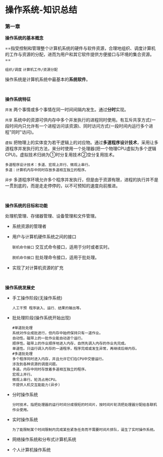# 操作系统-知识总结

### 第一章

**操作系统的基本概念**

==指受控制和管理整个计算机系统的硬件与软件资源，合理地组织、调度计算机的工作与资源的分配，进而为用户和其它软件提供方便接口与环境的集合资源。==

`组织/调度` `计算机工作/资源分配`

操作系统是计算机系统中最基本的**系统软件**。

<br>

**操作系统特征**

`并发` 两个事情或多个事情在同一时间间隔内发生。通过**分时**实现。

`共享` 系统中的资源可供内存中多个并发执行的进程同时使用。有互斥共享方式(一段时间内只允许有一个进程访问该资源)、同时访问方式(一段时间内运行多个进程"同时"访问)。

`虚拟` 把物理上的实体变为若干逻辑上的对应物。通过**多道程序设计技术**，采用让多道程序并发执行的方法，来分时使用一个处理器(把一个物理CPU虚拟为多个逻辑CPU)。虚拟技术归纳为①时分复用技术②空分复用技术。

```
多道程序设计技术：多道、宏观上并行、微观上串行。
多道：计算机内存中同时存放多道相互独立的程序。
```

`异步` 多道程序环境允许多个程序并发执行，但是由于资源有限，进程的执行并不是一贯到底的，而是走走停停的，以不可预知的速度向前推进。

<br>

**操作系统的目标和功能**

处理机管理、存储器管理、设备管理和文件管理。

* 系统资源的管理者

* 用户与计算机硬件系统之间的接口

  `联机命令接口` 交互式命令接口，适用于分时或者实时。

  `脱机命令接口` 批处理命令接口，适用于批处理。

* 实现了对计算机资源的扩充

<br>

**操作系统发展史**

* 手工操作阶段(无操作系统)

  ```
  人工干预 程序装入、运行、结果的输出等。
  ```

* 批处理阶段(操作系统开始出现)

  ```shell
  #单道批处理
  系统对作业成批进行，但内存中始终保持只有一道作业。
  自动性。磁带上的一批作业能自动逐个运行。
  顺序性。磁带上的作业顺序地进入内存，自然先调入内存的作业先完成。
  单道性。只运行调入内存的一道程序，程序完成或发生异常，再继续后继内存。
  #多道批处理
  多个程序同时进入内存，并且允许它们在CPU中交替运行。
  涉及到各种资源的调度问题。
  多道。内存中同时存放着多道相互独立的程序。
  宏观上并行。
  微观上串行。轮流占用CPU。
  不提供人机交互能能力(异步)
  ```

* 分时操作系统

  ```
  分时技术，指把处理器的运行时间分成很短的时间片，按时间片轮流把处理器分配给各联机作业使用。
  ```

* 实时操作系统

  ```
  为了能限制某个时间限制内完成某些紧急任务而不需要时间片排队，诞生了实时操作系统。
  ```

* 网络操作系统和分布式计算机系统

* 个人计算机操作系统